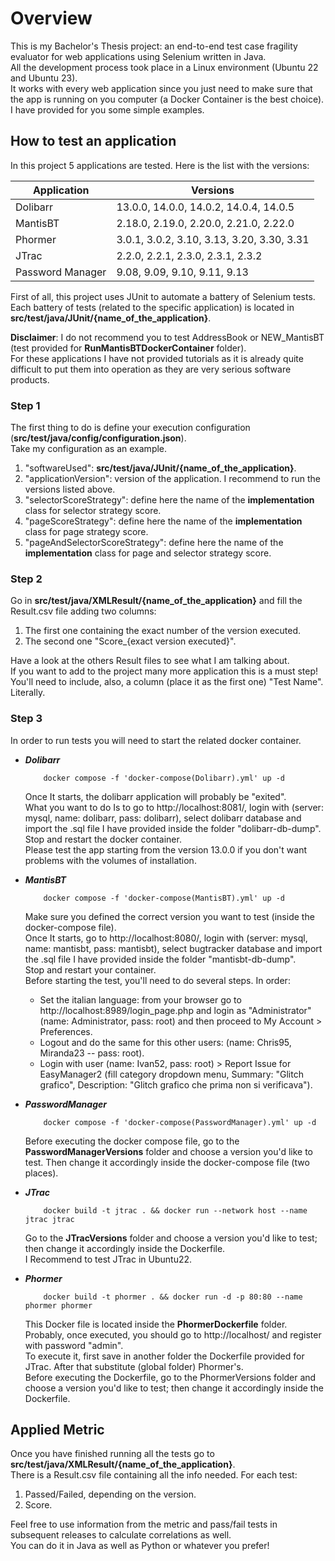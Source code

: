 # Overview

This is my Bachelor's Thesis project: an end-to-end test case fragility evaluator for web applications using Selenium written in Java. <br />
All the development process took place in a Linux environment (Ubuntu 22 and Ubuntu 23). <br />
It works with every web application since you just need to make sure that the app is running on you computer (a Docker Container is the best choice). <br />
I have provided for you some simple examples.

## How to test an application

In this project 5 applications are tested. Here is the list with the versions: <br />

| Application         | Versions                                   |
|---------------------|--------------------------------------------|
| Dolibarr            | 13.0.0, 14.0.0, 14.0.2, 14.0.4, 14.0.5     |
| MantisBT            | 2.18.0, 2.19.0, 2.20.0, 2.21.0, 2.22.0     |
| Phormer             | 3.0.1, 3.0.2, 3.10, 3.13, 3.20, 3.30, 3.31 |
| JTrac               | 2.2.0, 2.2.1, 2.3.0, 2.3.1, 2.3.2          |
| Password Manager    | 9.08, 9.09, 9.10, 9.11, 9.13               |

First of all, this project uses JUnit to automate a battery of Selenium tests. <br />
Each battery of tests (related to the specific application) is located in __src/test/java/JUnit/{name_of_the_application}__. <br />

__Disclaimer__: I do not recommend you to test AddressBook or NEW_MantisBT (test provided for __RunMantisBTDockerContainer__ folder). <br />
For these applications I have not provided tutorials as it is already quite difficult to put them into operation as they are very serious software products.

### Step 1

The first thing to do is define your execution configuration (__src/test/java/config/configuration.json__). <br />
Take my configuration as an example. <br />
1. "softwareUsed": __src/test/java/JUnit/{name_of_the_application}__.
2. "applicationVersion": version of the application. I recommend to run the versions listed above.
3. "selectorScoreStrategy": define here the name of the __implementation__ class for selector strategy score.
4. "pageScoreStrategy": define here the name of the __implementation__ class for page strategy score.
5. "pageAndSelectorScoreStrategy": define here the name of the __implementation__ class for page and selector strategy score. <br />

### Step 2

Go in __src/test/java/XMLResult/{name_of_the_application}__ and fill the Result.csv file adding two columns:
1. The first one containing the exact number of the version executed.
2. The second one "Score_{exact version executed}".

Have a look at the others Result files to see what I am talking about. <br />
If you want to add to the project many more application this is a must step! <br />
You'll need to include, also, a column (place it as the first one) "Test Name". Literally.

### Step 3

In order to run tests you will need to start the related docker container. <br />
* ___Dolibarr___
    ```shell
        docker compose -f 'docker-compose(Dolibarr).yml' up -d
    ```
    Once It starts, the dolibarr application will probably be "exited". <br />
    What you want to do Is to go to http://localhost:8081/, login with (server: mysql, name: dolibarr, pass: dolibarr), select dolibarr database and import the .sql file I have provided inside the folder "dolibarr-db-dump". <br />
    Stop and restart the docker container. <br />
    Please test the app starting from the version 13.0.0 if you don't want problems with the volumes of installation. <br />   


* ___MantisBT___
    ```shell
        docker compose -f 'docker-compose(MantisBT).yml' up -d
    ```
  Make sure you defined the correct version you want to test (inside the docker-compose file). <br />
  Once It starts, go to http://localhost:8080/, login with (server: mysql, name: mantisbt, pass: mantisbt), select bugtracker database and import the .sql file I have provided inside the folder "mantisbt-db-dump". <br />
  Stop and restart your container. <br />
  Before starting the test, you'll need to do several steps. In order:
  - Set the italian language: from your browser go to http://localhost:8989/login_page.php and login as "Administrator" (name: Administrator, pass: root) and then proceed to My Account > Preferences.
  - Logout and do the same for this other users: (name: Chris95, Miranda23 -- pass: root).
  - Login with user (name: Ivan52, pass: root) > Report Issue for EasyManager2 (fill category dropdown menu, Summary: "Glitch grafico", Description: "Glitch grafico che prima non si verificava").


* ___PasswordManager___
    ```shell
        docker compose -f 'docker-compose(PasswordManager).yml' up -d
    ```
    Before executing the docker compose file, go to the __PasswordManagerVersions__ folder and choose a version you'd like to test. Then change it accordingly inside the docker-compose file (two places). <br />
 

* ___JTrac___
    ```shell
        docker build -t jtrac . && docker run --network host --name jtrac jtrac
    ```
  Go to the __JTracVersions__ folder and choose a version you'd like to test; then change it accordingly inside the Dockerfile. <br />
  I Recommend to test JTrac in Ubuntu22. <br />


* ___Phormer___
    ```shell
        docker build -t phormer . && docker run -d -p 80:80 --name phormer phormer
    ```
  This Docker file is located inside the __PhormerDockerfile__ folder. <br />
  Probably, once executed, you should go to http://localhost/ and register with password "admin". <br />
  To execute it, first save in another folder the Dockerfile provided for JTrac. After that substitute (global folder) Phormer's. <br />
  Before executing the Dockerfile, go to the PhormerVersions folder and choose a version you'd like to test; then change it accordingly inside the Dockerfile. <br />


## Applied Metric

Once you have finished running all the tests go to __src/test/java/XMLResult/{name_of_the_application}__. <br />
There is a Result.csv file containing all the info needed. For each test: <br />
1. Passed/Failed, depending on the version.
2. Score.

Feel free to use information from the metric and pass/fail tests in subsequent releases to calculate correlations as well. <br />
You can do it in Java as well as Python or whatever you prefer!